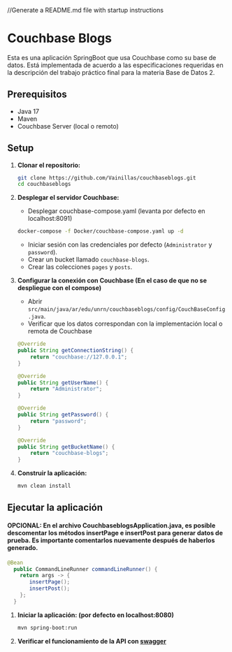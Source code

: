 //Generate a README.md file with startup instructions

# Couchbase Blogs

Esta es una aplicación SpringBoot que usa Couchbase como su base de datos. Está implementada de acuerdo a las
especificaciones requeridas en la descripción del trabajo práctico final para la materia Base de Datos 2.

## Prerequisitos

- Java 17
- Maven
- Couchbase Server (local o remoto)

## Setup

1. **Clonar el repositorio:**
    ```bash
    git clone https://github.com/Vainillas/couchbaseblogs.git
    cd couchbaseblogs
    ```

2. **Desplegar el servidor Couchbase:**
    - Desplegar couchbase-compose.yaml (levanta por defecto en localhost:8091)
    ```bash
    docker-compose -f Docker/couchbase-compose.yaml up -d
    ```
    - Iniciar sesión con las credenciales por defecto (`Administrator` y `password`).
    - Crear un bucket llamado `couchbase-blogs`.
    - Crear las colecciones `pages` y `posts`.

3. **Configurar la conexión con Couchbase (En el caso de que no se despliegue con el compose)**
    - Abrir `src/main/java/ar/edu/unrn/couchbaseblogs/config/CouchBaseConfig.java`.
    - Verificar que los datos correspondan con la implementación local o remota de Couchbase

   ```java
   @Override
   public String getConnectionString() {
       return "couchbase://127.0.0.1";
   }

   @Override
   public String getUserName() {
       return "Administrator";
   }

   @Override
   public String getPassword() {
       return "password";
   }

   @Override
   public String getBucketName() {
       return "couchbase-blogs";
   }
   ```

4. **Construir la aplicación:**
   ```bash
   mvn clean install
   ```

## Ejecutar la aplicación


#### OPCIONAL: En el archivo CouchbaseblogsApplication.java, es posible descomentar los métodos insertPage e insertPost para generar datos de prueba. Es importante comentarlos nuevamente después de haberlos generado.
```java
@Bean
  public CommandLineRunner commandLineRunner() {
    return args -> {
       insertPage();
       insertPost();
    };
  }
```


1. **Iniciar la aplicación: (por defecto en localhost:8080)**
   ```bash
   mvn spring-boot:run
2. **Verificar el funcionamiento de la API con [swagger](http://localhost:8080/swagger-ui/index.html)**
    